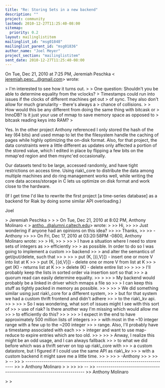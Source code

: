 ```yaml
---
title: "Re: Storing Sets in a new backend"
description: ""
project: community
lastmod: 2010-12-27T11:25:40-08:00
sitemap:
  priority: 0.2
layout: mailinglistitem
mailinglist_id: "msg01848"
mailinglist_parent_id: "msg01836"
author_name: "Joel Meyer"
project_section: "mailinglistitem"
sent_date: 2010-12-27T11:25:40-08:00
---
```



On Tue, Dec 21, 2010 at 7:25 PM, Jeremiah Peschka &lt;
jeremiah.pesc...@gmail.com&gt; wrote:

&gt; I'm interested to see how it turns out.
&gt;
&gt; One question: Shouldn't you be able to determine equality from the vclocks?
&gt; Timestamps could run into issues if the clocks of different machines get out
&gt; of sync. They also don't allow for much granularity - there's always a
&gt; chance of collisions.
&gt;
&gt; How would this be any different from doing the same thing with bitcask or
&gt; InnoDB? Is it just your use of mmap to save memory space as opposed to
&gt; bitcask reading keys into RAM?
&gt;

Yes. In the other project Anthony referenced I only stored the hash of the
key (64 bits) and used mmap to let the the filesystem handle the caching of
pages while highly optimizing the on-disk format. Also, for that project,
the data constraints were a little different as updates only affected a
portion of the stored value, which I edited in place by flipping a few bits
on the mmap'ed region and then msync'ed occasionally.

Our datasets tend to be large, accessed randomly, and have tight
restrictions on access time. Using riak\\_core to distribute the data among
multiple machines and do ring management works well, while writing the core
data access/storage in C lets us optimize on disk format and work close to
the hardware.

(If I get time I'd like to rewrite the first project [a time-series
database] as a backend for Riak by doing some similar API overloading.)

Joel


&gt; Jeremiah Peschka
&gt;
&gt;
&gt; On Tue, Dec 21, 2010 at 8:02 PM, Anthony Molinaro &lt;
&gt; antho...@alumni.caltech.edu&gt; wrote:
&gt;
&gt;&gt; Hi,
&gt;&gt;
&gt;&gt; Just wondering if anyone had an opinions on this idea?
&gt;&gt;
&gt;&gt; Thanks,
&gt;&gt;
&gt;&gt; -Anthony
&gt;&gt;
&gt;&gt; On Fri, Dec 17, 2010 at 03:20:58PM -0800, Anthony Molinaro wrote:
&gt;&gt; &gt; Hi,
&gt;&gt; &gt;
&gt;&gt; &gt; I have a situation where I need to store sets of integers as
&gt;&gt; efficiently
&gt;&gt; &gt; as possible. In order to do so I was going to implement a custom
&gt;&gt; backend
&gt;&gt; &gt; and alter the semantics of get/put/delete, such that
&gt;&gt; &gt;
&gt;&gt; &gt; put (K, [{i,V}]) - insert one or more V into list at K
&gt;&gt; &gt; put (K, [{d,V}]) - delete one or more V from list at K
&gt;&gt; &gt; get (K) - returns list at K
&gt;&gt; &gt; delete (K) - delete entire list
&gt;&gt; &gt;
&gt;&gt; &gt; I'll probably keep the lists in sorted order via insertion sort so that
&gt;&gt; &gt; a quorum read can easily determine equality.
&gt;&gt; &gt;
&gt;&gt; &gt; My backend would probably be a linked in driver which mmaps a file so
&gt;&gt; &gt; I can keep this stuff as tightly packed in memory as possible.
&gt;&gt; &gt;
&gt;&gt; &gt; We did something similar using just riak\\_core for a different system,
&gt;&gt; &gt; but for that system we had a custom thrift frontend and didn't adhere
&gt;&gt; &gt; to the riak\\_kv api.
&gt;&gt; &gt;
&gt;&gt; &gt; So I was wondering, what sort of issues might I see with this sort of
&gt;&gt; &gt; use of riak? Is there another way I'm missing which would allow me
&gt;&gt; &gt; to efficiently do this?
&gt;&gt; &gt;
&gt;&gt; &gt; I expect in the end to have approximately 500 million lists of integers
&gt;&gt; &gt; with most in the ~10 integer range with a few up to the ~200 integer
&gt;&gt; &gt; range. Also, I'll probably have a timestamp associated with each
&gt;&gt; &gt; integer and want to use map-reduce to expire entries which are too old.
&gt;&gt; &gt;
&gt;&gt; &gt; Anway, I realize this might be an odd usage, and I can always fallback
&gt;&gt; &gt; to what we did before which was a thrift server on top up riak\\_core with
&gt;&gt; &gt; a custom datastore, but I figured if I could use the same API as riak\\_kv
&gt;&gt; &gt; with a custom backend it might save me a little time.
&gt;&gt; &gt;
&gt;&gt; &gt; -Anthony
&gt;&gt; &gt;
&gt;&gt; &gt; --
&gt;&gt; &gt; ------------------------------------------------------------------------
&gt;&gt; &gt; Anthony Molinaro &gt; &gt;
&gt;&gt;
&gt;&gt; --
&gt;&gt; ------------------------------------------------------------------------
&gt;&gt; Anthony Molinaro 

&gt;
&gt;

